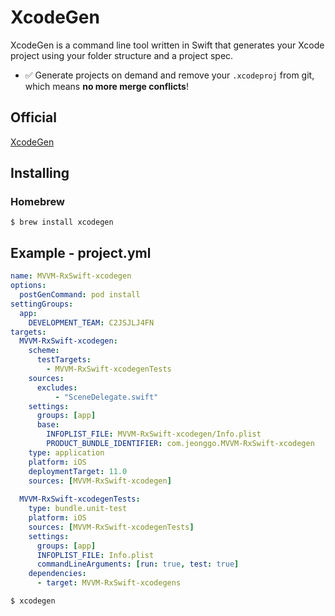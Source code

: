 # XcodeGen

XcodeGen is a command line tool written in Swift that generates your Xcode project using your folder structure and a project spec.

- ✅ Generate projects on demand and remove your `.xcodeproj` from git, which means **no more merge conflicts**!



## Official

[XcodeGen](https://github.com/yonaskolb/XcodeGen)



## Installing

### Homebrew

```
$ brew install xcodegen
```



## Example - project.yml

```yaml
name: MVVM-RxSwift-xcodegen
options:
  postGenCommand: pod install
settingGroups:
  app:
    DEVELOPMENT_TEAM: C2JSJLJ4FN
targets:
  MVVM-RxSwift-xcodegen:
    scheme:
      testTargets:
        - MVVM-RxSwift-xcodegenTests
    sources:
      excludes:
          - "SceneDelegate.swift"
    settings:
      groups: [app]
      base:
        INFOPLIST_FILE: MVVM-RxSwift-xcodegen/Info.plist
        PRODUCT_BUNDLE_IDENTIFIER: com.jeonggo.MVVM-RxSwift-xcodegen
    type: application
    platform: iOS
    deploymentTarget: 11.0
    sources: [MVVM-RxSwift-xcodegen]
    
  MVVM-RxSwift-xcodegenTests:
    type: bundle.unit-test
    platform: iOS
    sources: [MVVM-RxSwift-xcodegenTests]
    settings:
      groups: [app]
      INFOPLIST_FILE: Info.plist
      commandLineArguments: [run: true, test: true]
    dependencies:
      - target: MVVM-RxSwift-xcodegens
```

```
$ xcodegen
```

